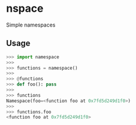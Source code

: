 # nspace
Simple namespaces

## Usage
```python
>>> import namespace
>>>
>>> functions = namespace()
>>>
>>> @functions
>>> def foo(): pass
>>>
>>> functions
Namespace(foo=<function foo at 0x7fd5d249d1f0>)
>>>
>>> functions.foo
<function foo at 0x7fd5d249d1f0>
```
